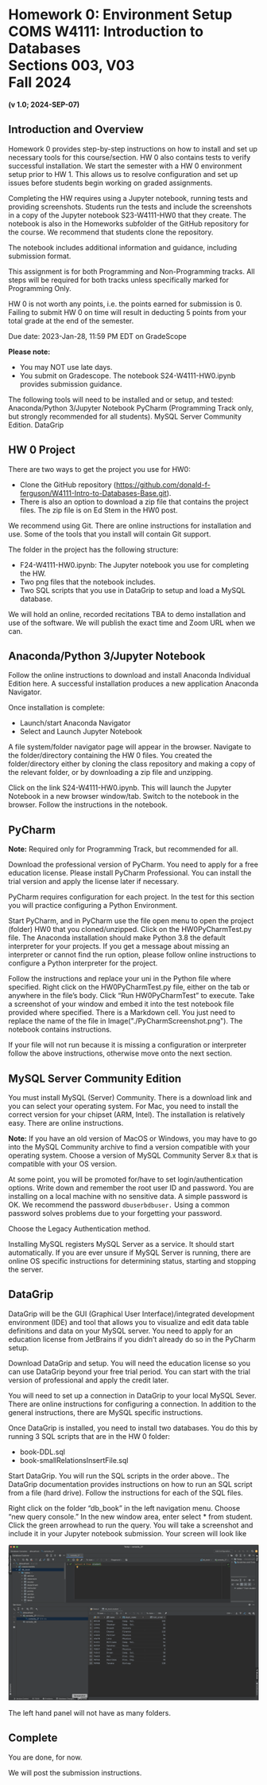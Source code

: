 # Homework 0: Environment Setup<br>COMS W4111: Introduction to Databases<br>Sections 003, V03<br>Fall 2024

__(v 1.0; 2024-SEP-07)__


## Introduction and Overview

Homework 0 provides step-by-step instructions on how to install and set up necessary tools for this course/section.
HW 0 also contains tests to verify successful installation. We start the semester with a HW 0 environment setup prior
to HW 1. This allows us to resolve configuration and set up issues before students begin
working on graded assignments.


Completing the HW requires using a Jupyter notebook, running tests and providing screenshots.
Students run the tests and include the screenshots in a copy of the Jupyter notebook
S23-W4111-HW0 that they create. The notebook is also in the Homeworks subfolder of the GitHub repository
for the course. We recommend that students clone the repository.

The notebook includes additional information and guidance, including submission format.

This assignment is for both Programming and Non-Programming tracks. All steps will be required for both tracks
unless specifically marked for Programming Only. 

HW 0 is not worth any points, i.e. the points earned for submission is 0. Failing to submit HW 0 on time
will result in deducting 5 points from your total grade at the end of the semester.

Due date: 2023-Jan-28, 11:59 PM EDT on GradeScope

__Please note:__
- You may NOT use late days. 
- You submit on Gradescope. The notebook S24-W4111-HW0.ipynb provides submission guidance.

The following tools will need to be installed and or setup, and tested:
Anaconda/Python 3/Jupyter Notebook 
PyCharm (Programming Track only, but strongly recommended for all students).
MySQL Server Community Edition.
DataGrip

## HW 0 Project

There are two ways to get the project you use for HW0:
- Clone the GitHub repository (https://github.com/donald-f-ferguson/W4111-Intro-to-Databases-Base.git).
- There is also an option to download a zip file that contains the project files. The zip file is on Ed Stem
in the HW0 post.

We recommend using Git. There are online instructions for installation and use. Some of the tools that you
install will contain Git support.

The folder in the project has the following structure:
- F24-W4111-HW0.ipynb: The Jupyter notebook you use for completing the HW.
- Two png files that the notebook includes.
- Two SQL scripts that you use in DataGrip to setup and load a MySQL database.

We will hold an online, recorded recitations TBA to demo installation and use of the software.  We will publish the
exact time and Zoom URL when we can.

## Anaconda/Python 3/Jupyter Notebook

Follow the online instructions to download and install Anaconda Individual Edition here. A successful
installation produces a new application Anaconda Navigator.

Once installation is complete:
- Launch/start Anaconda Navigator
- Select and Launch Jupyter Notebook

A file system/folder navigator page will appear in the browser. Navigate to the folder/directory containing the
HW 0 files. You created the folder/directory either by cloning the class repository and making a copy of the
relevant folder, or by downloading a zip file and unzipping.

Click on the link S24-W4111-HW0.ipynb. This will launch the Jupyter Notebook in a new browser window/tab.
Switch to the notebook in the browser. Follow the instructions in the notebook.

## PyCharm

__Note:__ Required only for Programming Track, but recommended for all.

Download the professional version of PyCharm. You need to apply for a free education license.
Please install PyCharm Professional. You can install the trial version and apply the license later if necessary.

PyCharm requires configuration for each project. In the test for this section you will practice configuring
a Python Environment.

Start PyCharm, and in PyCharm use the file open menu to open the project (folder) HW0 that you cloned/unzipped.
Click on the HW0PyCharmTest.py file. The Anaconda installation should make Python 3.8 the default interpreter for your
projects. If you get a message about missing an interpreter or cannot find the run option, please follow online
instructions to configure a Python interpreter for the project.

Follow the instructions and replace your uni in the Python file where specified. Right click on the
HW0PyCharmTest.py file, either on the tab or anywhere in the file’s body. Click “Run HW0PyCharmTest” to execute.
Take a screenshot of your window and embed it into the test notebook file provided where specified. There is a
Markdown cell. You just need to replace the name of the file in Image("./PyCharmScreenshot.png").
The notebook contains instructions.

If your file will not run because it is missing a configuration or interpreter follow the above instructions,
otherwise move onto the next section. 

## MySQL Server Community Edition

You must install MySQL (Server)  Community. There is a download link and you can select your operating system.
For Mac, you need to install the correct version for your chipset (ARM, Intel). The installation is relatively easy.
There are online instructions.

__Note:__ If you have an old version of MacOS or Windows, you may have to go into the MySQL Community
archive to find a version compatible with your operating system. Choose a version of MySQL Community Server 8.x
that is compatible with your OS version.

At some point, you will be promoted for/have to set login/authentication options.
Write down and remember the root user ID and password. You are installing on a local machine with no sensitive data.
A simple password is OK. We recommend the password ```dbuserbdbuser.``` Using a common password solves
problems due to your forgetting your password.

Choose the Legacy Authentication method.

Installing MySQL registers MySQL Server as a service. It should start automatically. If you are ever
unsure if MySQL Server is running, there are online OS specific instructions for determining status,
starting and stopping the server.

## DataGrip

DataGrip will be the GUI (Graphical User Interface)/integrated development environment (IDE) and tool that
allows you to visualize and edit data table definitions and data on your MySQL server.
You need to apply for an education license from JetBrains if you didn’t already do so in the PyCharm setup.

Download DataGrip and setup. You will need the education license so you can use DataGrip beyond your free trial period.
You can start with the trial version of professional and apply the credit later.

You will need to set up a connection in DataGrip to your local MySQL Sever. There are online instructions
for configuring a connection. In addition to the general instructions, there are MySQL specific instructions.

Once DataGrip is installed, you need to install two databases. You do this by running 3 SQL scripts that
are in the HW 0 folder:
- book-DDL.sql
- book-smallRelationsInsertFile.sql

Start DataGrip. You will run the SQL scripts in the order above.. The DataGrip documentation
provides instructions on how to run an SQL script from a file (hard drive). Follow the instructions
for each of the SQL files.

Right click on the folder “db_book” in the left navigation menu. Choose “new query console.”
In the new window area, enter select * from student. Click the green arrowhead to run the query.
You will take a screenshot and include it in your Jupyter notebook submission. Your screen will look like

<img src="DataGripScreenshot.png">

The left hand panel will not have as many folders.

## Complete
You are done, for now.

We will post the submission instructions.
